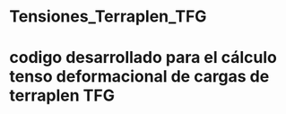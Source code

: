 # Tensiones_Terraplen_TFG
# codigo desarrollado para el cálculo tenso deformacional de cargas de terraplen TFG
